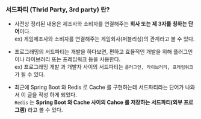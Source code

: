 ### 서드파티 (Thrid Party, 3rd party) 란?
- 사전상 정리된 내용은 제조사와 소비자를 연결해주는 **회사 또는 제 3자를 칭하는 단어**이다.      
ex) 게임제조사와 소비자를 연결해주는 게임회사(퍼블리싱)의 관계라고 볼 수 있다.

- 프로그래밍의 서드파티는 개발을 하다보면, 편하고 효율적인 개발을 위해 플러그인 이나 라이브러리 또는 프레임워크 등을 사용한다.   
ex) 프로그래밍 개발 과 개발자 사이의 서드파티는 `플러그인, 라이브러리, 프레임워크`가 될 수 있다.

- 최근에 Spring Boot 와 Redis 로 Cache 를 구현하는데 서드파티라는 단어가 나와서 이 글을 작성 하게 되었다.    
`Redis` 는 **Spring Boot 와 Cache 사이의 Cahce 를 저장하는 서드파티(외부 프로그램)** 라고 볼 수 있다.
